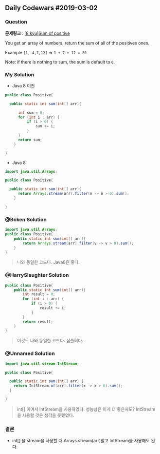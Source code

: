 Daily Codewars #2019-03-02
--------------------------

### Question

**문제링크** : [[8 kyu]Sum of positive](https://www.codewars.com/kata/sum-of-positive)

You get an array of numbers, return the sum of all of the positives ones.

Example `[1,-4,7,12]` => `1 + 7 + 12 = 20`

Note: if there is nothing to sum, the sum is default to `0`.

### My Solution

-	Java 8 이전

```java
public class Positive{

  public static int sum(int[] arr){

	  int sum = 0;
	  for (int i : arr) {
		  if (i > 0) {
			  sum += i;
		  }
	  }
	  return sum;
	}

}
```

-	Java 8

```java
import java.util.Arrays;

public class Positive{

  public static int sum(int[] arr){
	  return Arrays.stream(arr).filter(n -> n > 0).sum();
	}

}
```

### @Boken Solution

```java
import java.util.Arrays;
public class Positive{
    public static int sum(int[] arr){
        return Arrays.stream(arr).filter(v -> v > 0).sum();
    }
}

```

> 나와 동일한 코드다. Java8은 좋다.

### @HarrySlaughter Solution

```java
public class Positive{
    public static int sum(int[] arr){
        int result = 0;
        for (int i : arr) {
            if (i > 0) {
                result += i;
            }
        }
        return result;
    }
}
```

> 이것도 나와 동일한 코드다. 심플히다.

### @Unnamed Solution

```java
import java.util.stream.IntStream;

public class Positive{

  public static int sum(int[] arr) {
    return IntStream.of(arr).filter(x -> x > 0).sum();
  }

}
```

> int[] 이여서 IntStream을 사용하였다. 성능상은 이게 더 좋은지도? IntStream을 사용할 것은 생각을 못했었다.

### 결론

-	int[] 을 stream을 사용할 때 Arrays.stream(arr)말고 IntStream을 사용해도 된다.
